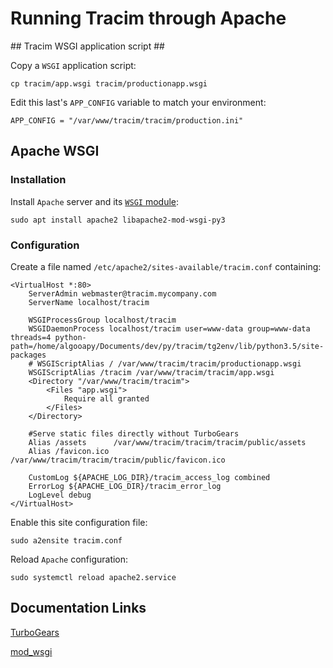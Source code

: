 # Running Tracim through Apache #

## Tracim WSGI application script ##

Copy a `WSGI` application script:

    cp tracim/app.wsgi tracim/productionapp.wsgi

Edit this last's `APP_CONFIG` variable to match your environment:

    APP_CONFIG = "/var/www/tracim/tracim/production.ini"

## Apache WSGI ##

### Installation ###

Install `Apache` server and its [`WSGI` module](https://github.com/GrahamDumpleton/mod_wsgi):

    sudo apt install apache2 libapache2-mod-wsgi-py3

### Configuration ###

Create a file named `/etc/apache2/sites-available/tracim.conf` containing:

    <VirtualHost *:80>
        ServerAdmin webmaster@tracim.mycompany.com
        ServerName localhost/tracim

        WSGIProcessGroup localhost/tracim
        WSGIDaemonProcess localhost/tracim user=www-data group=www-data threads=4 python-path=/home/algooapy/Documents/dev/py/tracim/tg2env/lib/python3.5/site-packages
        # WSGIScriptAlias / /var/www/tracim/tracim/productionapp.wsgi
        WSGIScriptAlias /tracim /var/www/tracim/tracim/app.wsgi
        <Directory "/var/www/tracim/tracim">
            <Files "app.wsgi">
                Require all granted
            </Files>
        </Directory>

        #Serve static files directly without TurboGears
        Alias /assets      /var/www/tracim/tracim/tracim/public/assets
        Alias /favicon.ico /var/www/tracim/tracim/tracim/public/favicon.ico

        CustomLog ${APACHE_LOG_DIR}/tracim_access_log combined
        ErrorLog ${APACHE_LOG_DIR}/tracim_error_log
        LogLevel debug
    </VirtualHost>

Enable this site configuration file:

    sudo a2ensite tracim.conf

Reload `Apache` configuration:

    sudo systemctl reload apache2.service

## Documentation Links ##

[TurboGears](http://turbogears.readthedocs.io/en/tg2.3.7/cookbook/deploy/mod_wsgi.html)

[mod_wsgi](http://modwsgi.readthedocs.io/en/develop/index.html)
